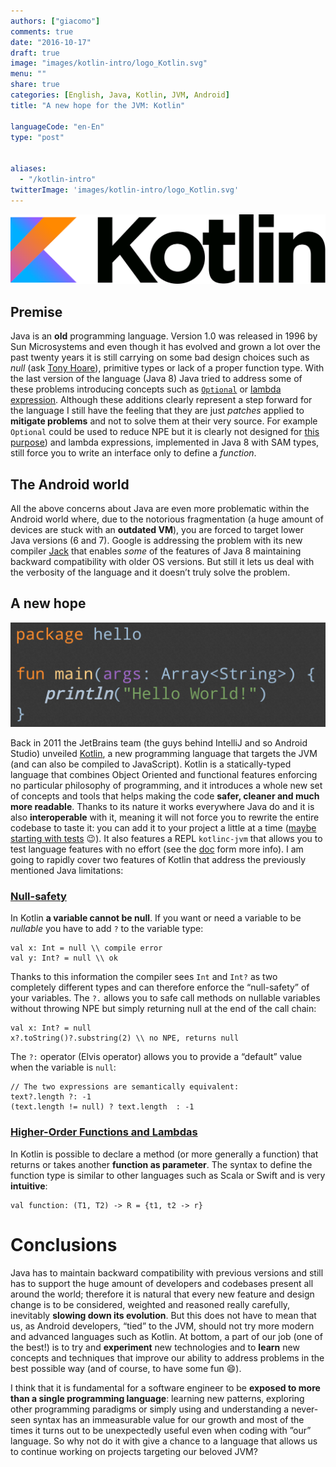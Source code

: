 ```yaml
---
authors: ["giacomo"]
comments: true
date: "2016-10-17"
draft: true
image: "images/kotlin-intro/logo_Kotlin.svg"
menu: ""
share: true
categories: [English, Java, Kotlin, JVM, Android]
title: "A new hope for the JVM: Kotlin"

languageCode: "en-En"
type: "post"


aliases: 
  - "/kotlin-intro"
twitterImage: 'images/kotlin-intro/logo_Kotlin.svg'
---
```


![Kotlin](/images/kotlin-intro/logo_Kotlin.svg)

## Premise

Java is an **old** programming language. Version 1.0 was released in 1996 by Sun Microsystems and  even though it has evolved and grown a lot over the past twenty years it is still carrying on some bad design choices such as *null* (ask [Tony Hoare](https://en.wikipedia.org/wiki/Tony_Hoare?section=3#Apologies_and_retractions)), primitive types or lack of a proper function type. With the last version of the language (Java 8) Java tried to address some of these problems introducing concepts such as [`Optional`](https://docs.oracle.com/javase/8/docs/api/java/util/Optional.html) or [lambda expression](http://docs.oracle.com/javase/tutorial/java/javaOO/lambdaexpressions.html). Although these additions clearly represent a step forward for the language I still have the feeling that they are just *patches* applied to **mitigate problems** and not to solve them at their very source. For example `Optional` could be used to reduce NPE but it is clearly not designed for [this purpose](https://twitter.com/mariofusco/status/780770300178956289)) and lambda expressions, implemented in Java 8 with SAM types, still force you to write an interface only to define a *function*.

## The Android world

All the above concerns about Java are even more problematic within the Android world where, due to the notorious fragmentation (a huge amount of devices are stuck with an **outdated VM**), you are forced to target lower Java versions (6 and 7).
Google is addressing the problem with its new compiler [Jack](https://source.android.com/source/jack.html) that enables *some* of the features of Java 8 maintaining backward compatibility with older OS versions. But still it lets us deal with the verbosity of the language and it doesn’t truly solve the problem.

## A new hope

![Kotlin Hello World!](/images/kotlin-intro/kotlin_helloworld.png)

Back in 2011 the JetBrains team (the guys behind IntelliJ and so Android Studio) unveiled [Kotlin](https://kotlinlang.org/), a new programming language that targets the JVM (and can also be compiled to JavaScript). 
Kotlin is a statically-typed language that combines Object Oriented and functional features enforcing no particular philosophy of programming, and it introduces a whole new set of concepts and tools that helps making the code **safer, cleaner and much more readable**. 
Thanks to its nature it works everywhere Java do and it is also **interoperable** with it, meaning it will not force you to rewrite the entire codebase to taste  it: you can add it to your project a little at a time ([maybe starting with tests](https://medium.com/@sergii/using-kotlin-for-tests-in-android-6d4a0c818776#.lyvd3h43x) 😉). It also features a REPL `kotlinc-jvm` that allows you to test language features with no effort (see the [doc](https://kotlinlang.org/docs/tutorials/command-line.html#running-the-repl) form more info).
I am going to rapidly cover two features of Kotlin that address the previously mentioned Java limitations:


### [Null-safety](http://kotlinlang.org/docs/reference/null-safety.html)
In Kotlin **a variable cannot be null**. If you want or need a variable to be *nullable* you have to add `?` to the variable type:
```
val x: Int = null \\ compile error
val y: Int? = null \\ ok
```
Thanks to this information the compiler sees `Int` and `Int?` as two completely different types and can therefore enforce the “null-safety” of your variables.
The `?.` allows you to safe call methods on nullable variables without throwing NPE but simply returning null at the end of the  call chain:
```
val x: Int? = null
x?.toString()?.substring(2) \\ no NPE, returns null
```
The `?:` operator (Elvis operator) allows you to provide a “default” value when the variable is `null`:
```
// The two expressions are semantically equivalent:
text?.length ?: -1
(text.length != null) ? text.length  : -1
```

### [Higher-Order Functions and Lambdas](https://kotlinlang.org/docs/reference/lambdas.html)
In Kotlin is possible to declare a method (or more generally a function) that returns or takes another **function as parameter**. The syntax to define the function type is similar to other languages such as Scala or Swift and is very **intuitive**:
```
val function: (T1, T2) -> R = {t1, t2 -> r}
```


# Conclusions

Java has to maintain backward compatibility with previous versions and still has to support the huge amount of developers and codebases present all around the world; therefore it is natural that every new feature and design change is to be considered, weighted and reasoned really carefully, inevitably **slowing down its evolution**. But this does not have to mean that us, as Android developers, “tied” to the JVM, should not try more modern and advanced languages such as Kotlin. At bottom, a part of our job (one of the best!) is to try and **experiment** new technologies and to **learn** new concepts and techniques that improve our ability to address problems in the best possible way (and of course, to have some fun 😄). 

I think that it is fundamental for a software engineer to be **exposed to more than a single programming language**: learning new patterns, exploring other programming paradigms or simply using and understanding a never-seen syntax has an immeasurable value for our growth and most of the times it turns out to be unexpectedly useful even when coding with ”our” language. 
So why not do it with give a chance to a language that allows us to continue working on projects targeting our beloved JVM?